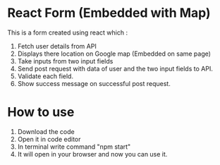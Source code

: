 # React Form (Embedded with Map)
This is a form created using react which :
1. Fetch user details from API
2. Displays there location on Google map (Embedded on same page)
3. Take inputs from two input fields
4. Send post request with data of user and the two input fields to API.
5. Validate each field.
6. Show success message on successful post request.

# How to use
1. Download the code
2. Open it in code editor
3. In terminal write command "npm start"
4. It will open in your browser and now you can use it.
